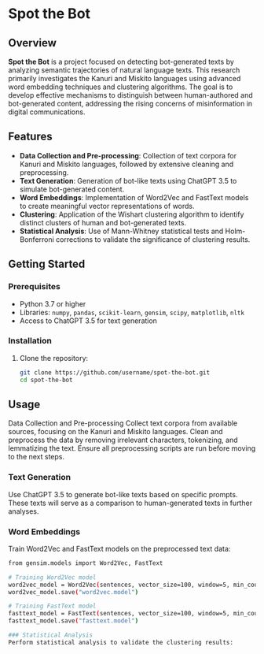 # Spot the Bot

## Overview
**Spot the Bot** is a project focused on detecting bot-generated texts by analyzing semantic trajectories of natural language texts. This research primarily investigates the Kanuri and Miskito languages using advanced word embedding techniques and clustering algorithms. The goal is to develop effective mechanisms to distinguish between human-authored and bot-generated content, addressing the rising concerns of misinformation in digital communications.

## Features
- **Data Collection and Pre-processing**: Collection of text corpora for Kanuri and Miskito languages, followed by extensive cleaning and preprocessing.
- **Text Generation**: Generation of bot-like texts using ChatGPT 3.5 to simulate bot-generated content.
- **Word Embeddings**: Implementation of Word2Vec and FastText models to create meaningful vector representations of words.
- **Clustering**: Application of the Wishart clustering algorithm to identify distinct clusters of human and bot-generated texts.
- **Statistical Analysis**: Use of Mann-Whitney statistical tests and Holm-Bonferroni corrections to validate the significance of clustering results.

## Getting Started

### Prerequisites
- Python 3.7 or higher
- Libraries: `numpy`, `pandas`, `scikit-learn`, `gensim`, `scipy`, `matplotlib`, `nltk`
- Access to ChatGPT 3.5 for text generation

### Installation
1. Clone the repository:
   ```sh
   git clone https://github.com/username/spot-the-bot.git
   cd spot-the-bot
## Usage
Data Collection and Pre-processing
Collect text corpora from available sources, focusing on the Kanuri and Miskito languages. Clean and preprocess the data by removing irrelevant characters, tokenizing, and lemmatizing the text. Ensure all preprocessing scripts are run before moving to the next steps.

### Text Generation
Use ChatGPT 3.5 to generate bot-like texts based on specific prompts. These texts will serve as a comparison to human-generated texts in further analyses.

### Word Embeddings
Train Word2Vec and FastText models on the preprocessed text data:
   ```sh
   from gensim.models import Word2Vec, FastText

   # Training Word2Vec model
   word2vec_model = Word2Vec(sentences, vector_size=100, window=5, min_count=1, workers=4)
   word2vec_model.save("word2vec.model")
   
   # Training FastText model
   fasttext_model = FastText(sentences, vector_size=100, window=5, min_count=1, workers=4)
   fasttext_model.save("fasttext.model")

### Statistical Analysis
Perform statistical analysis to validate the clustering results:

